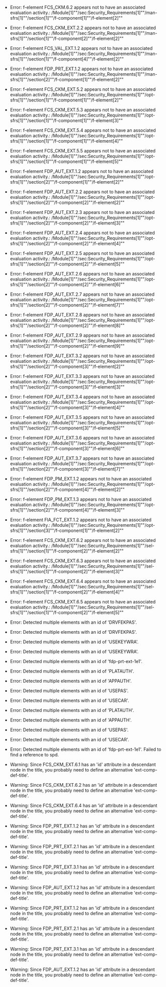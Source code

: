 * Error: f-element FCS_CKM.6.2  appears not to have an associated evaluation activity.:
        /Module[1]""/sec:Security_Requirements[1]""/man-sfrs[1]""/section[1]""/f-component[1]""/f-element[2]""
* Error: f-element FCS_CKM_EXT.2.2  appears not to have an associated evaluation activity.:
        /Module[1]""/sec:Security_Requirements[1]""/man-sfrs[1]""/section[1]""/f-component[2]""/f-element[2]""
* Error: f-element FCS_VAL_EXT.1.2  appears not to have an associated evaluation activity.:
        /Module[1]""/sec:Security_Requirements[1]""/man-sfrs[1]""/section[1]""/f-component[4]""/f-element[2]""
* Error: f-element FDP_PRT_EXT.1.2  appears not to have an associated evaluation activity.:
        /Module[1]""/sec:Security_Requirements[1]""/man-sfrs[1]""/section[2]""/f-component[1]""/f-element[2]""
* Error: f-element FCS_CKM_EXT.5.2  appears not to have an associated evaluation activity.:
        /Module[1]""/sec:Security_Requirements[1]""/opt-sfrs[1]""/section[1]""/f-component[1]""/f-element[2]""
* Error: f-element FCS_CKM_EXT.5.3  appears not to have an associated evaluation activity.:
        /Module[1]""/sec:Security_Requirements[1]""/opt-sfrs[1]""/section[1]""/f-component[1]""/f-element[3]""
* Error: f-element FCS_CKM_EXT.5.4  appears not to have an associated evaluation activity.:
        /Module[1]""/sec:Security_Requirements[1]""/opt-sfrs[1]""/section[1]""/f-component[1]""/f-element[4]""
* Error: f-element FCS_CKM_EXT.5.5  appears not to have an associated evaluation activity.:
        /Module[1]""/sec:Security_Requirements[1]""/opt-sfrs[1]""/section[1]""/f-component[1]""/f-element[5]""
* Error: f-element FDP_AUT_EXT.1.2  appears not to have an associated evaluation activity.:
        /Module[1]""/sec:Security_Requirements[1]""/opt-sfrs[1]""/section[2]""/f-component[1]""/f-element[2]""
* Error: f-element FDP_AUT_EXT.2.2  appears not to have an associated evaluation activity.:
        /Module[1]""/sec:Security_Requirements[1]""/opt-sfrs[1]""/section[2]""/f-component[2]""/f-element[2]""
* Error: f-element FDP_AUT_EXT.2.3  appears not to have an associated evaluation activity.:
        /Module[1]""/sec:Security_Requirements[1]""/opt-sfrs[1]""/section[2]""/f-component[2]""/f-element[3]""
* Error: f-element FDP_AUT_EXT.2.4  appears not to have an associated evaluation activity.:
        /Module[1]""/sec:Security_Requirements[1]""/opt-sfrs[1]""/section[2]""/f-component[2]""/f-element[4]""
* Error: f-element FDP_AUT_EXT.2.5  appears not to have an associated evaluation activity.:
        /Module[1]""/sec:Security_Requirements[1]""/opt-sfrs[1]""/section[2]""/f-component[2]""/f-element[5]""
* Error: f-element FDP_AUT_EXT.2.6  appears not to have an associated evaluation activity.:
        /Module[1]""/sec:Security_Requirements[1]""/opt-sfrs[1]""/section[2]""/f-component[2]""/f-element[6]""
* Error: f-element FDP_AUT_EXT.2.7  appears not to have an associated evaluation activity.:
        /Module[1]""/sec:Security_Requirements[1]""/opt-sfrs[1]""/section[2]""/f-component[2]""/f-element[7]""
* Error: f-element FDP_AUT_EXT.2.8  appears not to have an associated evaluation activity.:
        /Module[1]""/sec:Security_Requirements[1]""/opt-sfrs[1]""/section[2]""/f-component[2]""/f-element[8]""
* Error: f-element FDP_AUT_EXT.2.9  appears not to have an associated evaluation activity.:
        /Module[1]""/sec:Security_Requirements[1]""/opt-sfrs[1]""/section[2]""/f-component[2]""/f-element[9]""
* Error: f-element FDP_AUT_EXT.3.2  appears not to have an associated evaluation activity.:
        /Module[1]""/sec:Security_Requirements[1]""/opt-sfrs[1]""/section[2]""/f-component[3]""/f-element[2]""
* Error: f-element FDP_AUT_EXT.3.3  appears not to have an associated evaluation activity.:
        /Module[1]""/sec:Security_Requirements[1]""/opt-sfrs[1]""/section[2]""/f-component[3]""/f-element[3]""
* Error: f-element FDP_AUT_EXT.3.4  appears not to have an associated evaluation activity.:
        /Module[1]""/sec:Security_Requirements[1]""/opt-sfrs[1]""/section[2]""/f-component[3]""/f-element[4]""
* Error: f-element FDP_AUT_EXT.3.5  appears not to have an associated evaluation activity.:
        /Module[1]""/sec:Security_Requirements[1]""/opt-sfrs[1]""/section[2]""/f-component[3]""/f-element[5]""
* Error: f-element FDP_AUT_EXT.3.6  appears not to have an associated evaluation activity.:
        /Module[1]""/sec:Security_Requirements[1]""/opt-sfrs[1]""/section[2]""/f-component[3]""/f-element[6]""
* Error: f-element FDP_AUT_EXT.3.7  appears not to have an associated evaluation activity.:
        /Module[1]""/sec:Security_Requirements[1]""/opt-sfrs[1]""/section[2]""/f-component[3]""/f-element[7]""
* Error: f-element FDP_PM_EXT.1.2  appears not to have an associated evaluation activity.:
        /Module[1]""/sec:Security_Requirements[1]""/opt-sfrs[1]""/section[2]""/f-component[4]""/f-element[2]""
* Error: f-element FDP_PM_EXT.1.3  appears not to have an associated evaluation activity.:
        /Module[1]""/sec:Security_Requirements[1]""/opt-sfrs[1]""/section[2]""/f-component[4]""/f-element[3]""
* Error: f-element FIA_FCT_EXT.1.2  appears not to have an associated evaluation activity.:
        /Module[1]""/sec:Security_Requirements[1]""/opt-sfrs[1]""/section[3]""/f-component[1]""/f-element[2]""
* Error: f-element FCS_CKM_EXT.6.2  appears not to have an associated evaluation activity.:
        /Module[1]""/sec:Security_Requirements[1]""/sel-sfrs[1]""/section[1]""/f-component[2]""/f-element[2]""
* Error: f-element FCS_CKM_EXT.6.3  appears not to have an associated evaluation activity.:
        /Module[1]""/sec:Security_Requirements[1]""/sel-sfrs[1]""/section[1]""/f-component[2]""/f-element[3]""
* Error: f-element FCS_CKM_EXT.6.4  appears not to have an associated evaluation activity.:
        /Module[1]""/sec:Security_Requirements[1]""/sel-sfrs[1]""/section[1]""/f-component[2]""/f-element[4]""
* Error: f-element FCS_CKM_EXT.6.5  appears not to have an associated evaluation activity.:
        /Module[1]""/sec:Security_Requirements[1]""/sel-sfrs[1]""/section[1]""/f-component[2]""/f-element[5]""
* Error: Detected multiple elements with an id of 'DRVFEKPAS'.
* Error: Detected multiple elements with an id of 'DRVFEKPAS'.
* Error: Detected multiple elements with an id of 'USEKEYWRA'.
* Error: Detected multiple elements with an id of 'USEKEYWRA'.
* Error: Detected multiple elements with an id of 'fdp-prt-ext-1e1'.
* Error: Detected multiple elements with an id of 'PLATAUTH'.
* Error: Detected multiple elements with an id of 'APPAUTH'.
* Error: Detected multiple elements with an id of 'USEPAS'.
* Error: Detected multiple elements with an id of 'USECAR'.
* Error: Detected multiple elements with an id of 'PLATAUTH'.
* Error: Detected multiple elements with an id of 'APPAUTH'.
* Error: Detected multiple elements with an id of 'USEPAS'.
* Error: Detected multiple elements with an id of 'USECAR'.
* Error: Detected multiple elements with an id of 'fdp-prt-ext-1e1'.
 Failed to find a reference to spd.
* Warning: Since FCS_CKM_EXT.6.1 has an 'id' attribute in a descendant node in the title, you probably need to define an alternative 'ext-comp-def-title'.
                       
* Warning: Since FCS_CKM_EXT.6.2 has an 'id' attribute in a descendant node in the title, you probably need to define an alternative 'ext-comp-def-title'.
                       
* Warning: Since FCS_CKM_EXT.6.4 has an 'id' attribute in a descendant node in the title, you probably need to define an alternative 'ext-comp-def-title'.
                       
* Warning: Since FDP_PRT_EXT.1.2 has an 'id' attribute in a descendant node in the title, you probably need to define an alternative 'ext-comp-def-title'.
                       
* Warning: Since FDP_PRT_EXT.2.1 has an 'id' attribute in a descendant node in the title, you probably need to define an alternative 'ext-comp-def-title'.
                       
* Warning: Since FDP_PRT_EXT.3.1 has an 'id' attribute in a descendant node in the title, you probably need to define an alternative 'ext-comp-def-title'.
                       
* Warning: Since FDP_AUT_EXT.1.2 has an 'id' attribute in a descendant node in the title, you probably need to define an alternative 'ext-comp-def-title'.
                       
* Warning: Since FDP_PRT_EXT.1.2 has an 'id' attribute in a descendant node in the title, you probably need to define an alternative 'ext-comp-def-title'.
                       
* Warning: Since FDP_PRT_EXT.2.1 has an 'id' attribute in a descendant node in the title, you probably need to define an alternative 'ext-comp-def-title'.
                       
* Warning: Since FDP_PRT_EXT.3.1 has an 'id' attribute in a descendant node in the title, you probably need to define an alternative 'ext-comp-def-title'.
                       
* Warning: Since FDP_AUT_EXT.1.2 has an 'id' attribute in a descendant node in the title, you probably need to define an alternative 'ext-comp-def-title'.
                       
